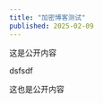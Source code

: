 ```yaml
---
title: "加密博客测试"
published: 2025-02-09
---
```


这是公开内容

<div class="encrypted-content" data-content="U2FsdGVkX1+9X9K8d8rGJ6KX3+Y3+X9K8d8rGJ6KX3+Y3">
<!-- 这里放加密后的内容 -->
dsfsdf
</div>

这也是公开内容 